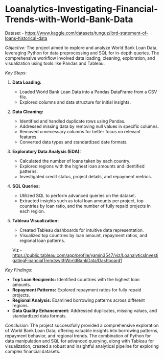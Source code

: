 # Loanalytics-Investigating-Financial-Trends-with-World-Bank-Data

Dataset - https://www.kaggle.com/datasets/tunguz/ibrd-statement-of-loans-historical-data

*Objective:*
The project aimed to explore and analyze World Bank Loan Data, leveraging Python for data preprocessing and SQL for in-depth queries. The comprehensive workflow involved data loading, cleaning, exploration, and visualization using tools like Pandas and Tableau.

*Key Steps:*

1. **Data Loading:**
   - Loaded World Bank Loan Data into a Pandas DataFrame from a CSV file.
   - Explored columns and data structure for initial insights.

2. **Data Cleaning:**
   - Identified and handled duplicate rows using Pandas.
   - Addressed missing data by removing null values in specific columns.
   - Removed unnecessary columns for better focus on relevant features.
   - Converted data types and standardized date formats.

3. **Exploratory Data Analysis (EDA):**
   - Calculated the number of loans taken by each country.
   - Explored regions with the highest loan amounts and identified patterns.
   - Investigated credit status, project details, and repayment metrics.

4. **SQL Queries:**
   - Utilized SQL to perform advanced queries on the dataset.
   - Extracted insights such as total loan amounts per project, top countries by loan ratio, and the number of fully repaid projects in each region.

5. **Tableau Visualization:**
   - Created Tableau dashboards for intuitive data representation.
   - Visualized top countries by loan amount, repayment ratios, and regional loan patterns.
  
   Viz - https://public.tableau.com/app/profile/yamin3547/viz/LoanalyticsInvestigatingFinancialTrendswithWorldBankData/Dashboard1

*Key Findings:*
   - **Top Loan Recipients:** Identified countries with the highest loan amounts.
   - **Repayment Patterns:** Explored repayment ratios for fully repaid projects.
   - **Regional Analysis:** Examined borrowing patterns across different regions.
   - **Data Quality Enhancement:** Addressed duplicates, missing values, and standardized data formats.

*Conclusion:*
The project successfully provided a comprehensive exploration of World Bank Loan Data, offering valuable insights into borrowing patterns, repayment behavior, and regional trends. The combination of Python for data manipulation and SQL for advanced querying, along with Tableau for visualization, created a robust and insightful analytical pipeline for exploring complex financial datasets.

